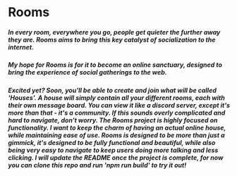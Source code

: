 # <strong>Rooms</strong>

##### In every room, everywhere you go, people get quieter the further away they are. Rooms aims to bring this key catalyst of socialization to the internet.

##### My hope for Rooms is for it to become an online sanctuary, designed to bring the experience of social gatherings to the web. 

##### Excited yet? Soon, you'll be able to create and join what will be called 'Houses'. A house will simply contain all your different rooms, each with their own message board. You can view it like a discord server, except it's more than that - it's a community. If this sounds overly complicated and hard to navigate, don't worry. The Rooms project is highly focused on functionality. I want to keep the charm of having an actual online house, while maintaining ease of use. Rooms is designed to be more than just a gimmick, it's designed to be fully functional and beautiful, while also being very easy to navigate to keep users doing more talking and less clicking. I will update the README once the project is complete, for now you can clone this repo and run 'npm run build' to try it out!
